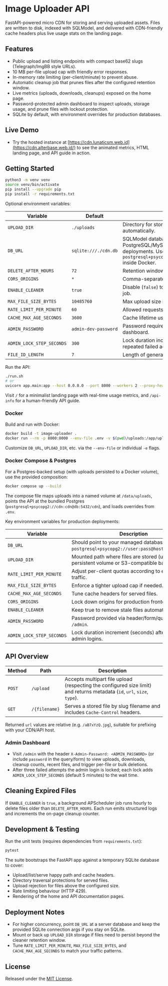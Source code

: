 # Image Uploader API

FastAPI-powered micro CDN for storing and serving uploaded assets. Files are written to disk, indexed with SQLModel, and delivered with CDN-friendly cache headers plus live usage stats on the landing page.

## Features
- Public upload and listing endpoints with compact base62 slugs (Telegraph/ImgBB style URLs).
- 10&nbsp;MB per-file upload cap with friendly error responses.
- In-memory rate limiting (per-client/minute) to prevent abuse.
- Automatic cleanup job that prunes files after the configured retention window.
- Live metrics (uploads, downloads, cleanups) exposed on the home page.
- Password-protected admin dashboard to inspect uploads, storage usage, and prune files with lockout protection.
- SQLite by default, with environment overrides for production databases.

## Live Demo
- Try the hosted instance at [https://cdn.lunaticsm.web.id](https://cdn.alterbase.web.id/) to see the animated metrics, HTML landing page, and API guide in action.

## Getting Started

```bash
python3 -m venv venv
source venv/bin/activate
pip install --upgrade pip
pip install -r requirements.txt
```

Optional environment variables:

| Variable | Default | Description |
|----------|---------|-------------|
| `UPLOAD_DIR` | `./uploads` | Directory for stored files. Created automatically. |
| `DB_URL` | `sqlite:///./cdn.db` | SQLModel database URL. Use PostgreSQL/MySQL for multi-worker deployments. Use `postgresql+psycopg2://user:pass@host:5432/db` inside Docker. |
| `DELETE_AFTER_HOURS` | `72` | Retention window for the cleaner job. |
| `CORS_ORIGINS` | `*` | Comma-separated list of allowed origins. |
| `ENABLE_CLEANER` | `true` | Disable (`false`) to skip scheduling the cleanup job. |
| `MAX_FILE_SIZE_BYTES` | `10485760` | Max upload size in bytes (default 10 MB). |
| `RATE_LIMIT_PER_MINUTE` | `60` | Allowed requests per client per minute. |
| `CACHE_MAX_AGE_SECONDS` | `3600` | Cache lifetime used for served files. |
| `ADMIN_PASSWORD` | `admin-dev-password` | Password required to access the `/admin` dashboard. |
| `ADMIN_LOCK_STEP_SECONDS` | `300` | Lock duration increment (in seconds) after repeated failed admin logins. |
| `FILE_ID_LENGTH` | `7` | Length of generated slug IDs (min 4, max 32). |

Run the API:

```bash
./run.sh
# or
uvicorn app.main:app --host 0.0.0.0 --port 8000 --workers 2 --proxy-headers
```

Visit `/` for a minimalist landing page with real-time usage metrics, and `/api-info` for a human-friendly API guide.

### Docker

Build and run with Docker:

```bash
docker build -t image-uploader .
docker run --rm -p 8000:8000 --env-file .env -v $(pwd)/uploads:/app/uploads image-uploader
```

Customize `DB_URL`, `UPLOAD_DIR`, etc. via the `--env-file` or individual `-e` flags.

### Docker Compose & Postgres

For a Postgres-backed setup (with uploads persisted to a Docker volume), use the provided composition:

```bash
docker compose up --build
```

The compose file maps uploads into a named volume at `/data/uploads`, points the API at the bundled Postgres (`postgresql+psycopg2://cdn:cdn@db:5432/cdn`), and loads overrides from `.env`.

Key environment variables for production deployments:

| Variable | Description |
|----------|-------------|
| `DB_URL` | Should point to your managed database, e.g. `postgresql+psycopg2://user:pass@host:5432/dbname`. |
| `UPLOAD_DIR` | Mounted path where files are stored (use a persistent volume or S3-compatible backend). |
| `RATE_LIMIT_PER_MINUTE` | Adjust per-client quotas according to expected traffic. |
| `MAX_FILE_SIZE_BYTES` | Enforce a tighter upload cap if needed. |
| `CACHE_MAX_AGE_SECONDS` | Tune cache headers for served files. |
| `CORS_ORIGINS` | Lock down origins for production frontends. |
| `ENABLE_CLEANER` | Keep true to remove stale files automatically. |
| `ADMIN_PASSWORD` | Password provided via header/form/query for `/admin`. |
| `ADMIN_LOCK_STEP_SECONDS` | Lock duration increment (seconds) after failed admin logins. |

## API Overview

| Method | Path | Description |
|--------|------|-------------|
| `POST` | `/upload` | Accepts multipart file upload (respecting the configured size limit) and returns metadata (`id`, `url`, `size`, `type`). |
| `GET` | `/{filename}` | Serves a stored file by slug filename and includes `Cache-Control` headers. |

Returned `url` values are relative (e.g. `/aB7xYzQ.jpg`), suitable for prefixing with your CDN/API host.

### Admin Dashboard
- Visit `/admin` with the header `X-Admin-Password: <ADMIN_PASSWORD>` (or include `password` in the query/form) to view uploads, downloads, cleanup counts, recent files, and trigger per-file or bulk deletions.
- After three failed attempts the admin login is locked; each lock adds `ADMIN_LOCK_STEP_SECONDS` (default 5 minutes) to the wait time.

## Cleaning Expired Files

If `ENABLE_CLEANER` is `true`, a background APScheduler job runs hourly to delete files older than `DELETE_AFTER_HOURS`. Each run emits structured logs and increments the on-page cleanup counter.

## Development & Testing

Run the unit tests (requires dependencies from `requirements.txt`):

```bash
pytest
```

The suite bootstraps the FastAPI app against a temporary SQLite database to cover:
- Upload/list/serve happy path and cache headers.
- Directory traversal protections for served files.
- Upload rejection for files above the configured size.
- Rate limiting behaviour (HTTP 429).
- Rendering of the home and API documentation pages.

## Deployment Notes
- For higher concurrency, point `DB_URL` at a server database and keep the provided SQLite connection args if you stay on SQLite.
- Mount or back up `UPLOAD_DIR` storage if files need to persist beyond the cleaner retention window.
- Tune `RATE_LIMIT_PER_MINUTE`, `MAX_FILE_SIZE_BYTES`, and `CACHE_MAX_AGE_SECONDS` to match your traffic patterns.

## License

Released under the [MIT License](LICENSE).
